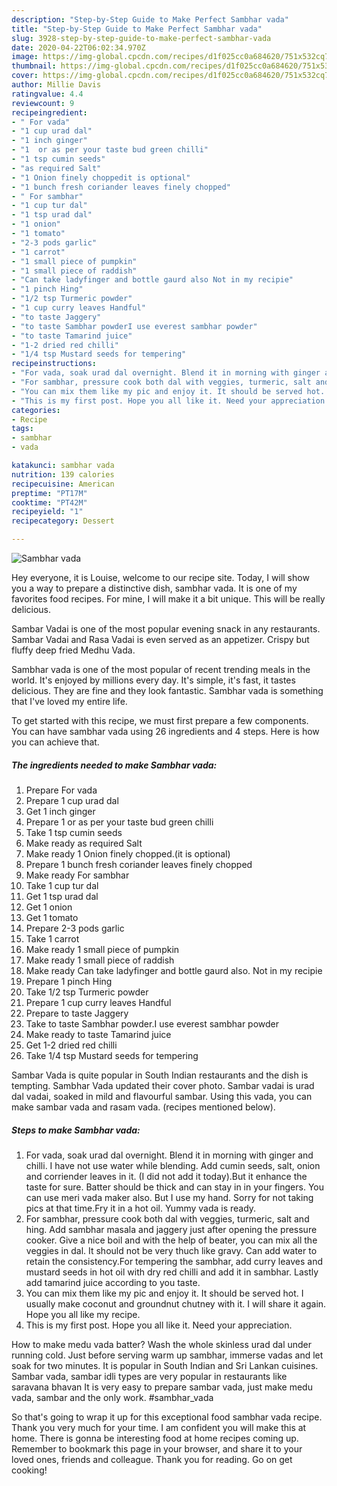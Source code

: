 ```yaml
---
description: "Step-by-Step Guide to Make Perfect Sambhar vada"
title: "Step-by-Step Guide to Make Perfect Sambhar vada"
slug: 3928-step-by-step-guide-to-make-perfect-sambhar-vada
date: 2020-04-22T06:02:34.970Z
image: https://img-global.cpcdn.com/recipes/d1f025cc0a684620/751x532cq70/sambhar-vada-recipe-main-photo.jpg
thumbnail: https://img-global.cpcdn.com/recipes/d1f025cc0a684620/751x532cq70/sambhar-vada-recipe-main-photo.jpg
cover: https://img-global.cpcdn.com/recipes/d1f025cc0a684620/751x532cq70/sambhar-vada-recipe-main-photo.jpg
author: Millie Davis
ratingvalue: 4.4
reviewcount: 9
recipeingredient:
- " For vada"
- "1 cup urad dal"
- "1 inch ginger"
- "1  or as per your taste bud green chilli"
- "1 tsp cumin seeds"
- "as required Salt"
- "1 Onion finely choppedit is optional"
- "1 bunch fresh coriander leaves finely chopped"
- " For sambhar"
- "1 cup tur dal"
- "1 tsp urad dal"
- "1 onion"
- "1 tomato"
- "2-3 pods garlic"
- "1 carrot"
- "1 small piece of pumpkin"
- "1 small piece of raddish"
- "Can take ladyfinger and bottle gaurd also Not in my recipie"
- "1 pinch Hing"
- "1/2 tsp Turmeric powder"
- "1 cup curry leaves Handful"
- "to taste Jaggery"
- "to taste Sambhar powderI use everest sambhar powder"
- "to taste Tamarind juice"
- "1-2 dried red chilli"
- "1/4 tsp Mustard seeds for tempering"
recipeinstructions:
- "For vada, soak urad dal overnight. Blend it in morning with ginger and chilli. I have not use water while blending. Add cumin seeds, salt, onion and corriender leaves in it. (I did not add it today).But it enhance the taste for sure. Batter should be thick and can stay in in your fingers. You can use meri vada maker also. But I use my hand. Sorry for not taking pics at that time.Fry it in a hot oil. Yummy vada is ready."
- "For sambhar, pressure cook both dal with veggies, turmeric, salt and hing. Add sambhar masala and jaggery just after opening the pressure cooker. Give a nice boil and with the help of beater, you can mix all the veggies in dal. It should not be very thuch like gravy. Can add water to retain the consistency.For tempering the sambhar, add curry leaves and mustard seeds in hot oil with dry red chilli and add it in sambhar. Lastly add tamarind juice according to you taste."
- "You can mix them like my pic and enjoy it. It should be served hot. I usually make coconut and groundnut chutney with it. I will share it again. Hope you all like my recipe."
- "This is my first post. Hope you all like it. Need your appreciation."
categories:
- Recipe
tags:
- sambhar
- vada

katakunci: sambhar vada 
nutrition: 139 calories
recipecuisine: American
preptime: "PT17M"
cooktime: "PT42M"
recipeyield: "1"
recipecategory: Dessert

---
```



![Sambhar vada](https://img-global.cpcdn.com/recipes/d1f025cc0a684620/751x532cq70/sambhar-vada-recipe-main-photo.jpg)

Hey everyone, it is Louise, welcome to our recipe site. Today, I will show you a way to prepare a distinctive dish, sambhar vada. It is one of my favorites food recipes. For mine, I will make it a bit unique. This will be really delicious.

Sambar Vadai is one of the most popular evening snack in any restaurants. Sambar Vadai and Rasa Vadai is even served as an appetizer. Crispy but fluffy deep fried Medhu Vada.

Sambhar vada is one of the most popular of recent trending meals in the world. It's enjoyed by millions every day. It's simple, it's fast, it tastes delicious. They are fine and they look fantastic. Sambhar vada is something that I've loved my entire life.


To get started with this recipe, we must first prepare a few components. You can have sambhar vada using 26 ingredients and 4 steps. Here is how you can achieve that.

<!--inarticleads1-->

##### The ingredients needed to make Sambhar vada:

1. Prepare  For vada
1. Prepare 1 cup urad dal
1. Get 1 inch ginger
1. Prepare 1  or as per your taste bud green chilli
1. Take 1 tsp cumin seeds
1. Make ready as required Salt
1. Make ready 1 Onion finely chopped.(it is optional)
1. Prepare 1 bunch fresh coriander leaves finely chopped
1. Make ready  For sambhar
1. Take 1 cup tur dal
1. Get 1 tsp urad dal
1. Get 1 onion
1. Get 1 tomato
1. Prepare 2-3 pods garlic
1. Take 1 carrot
1. Make ready 1 small piece of pumpkin
1. Make ready 1 small piece of raddish
1. Make ready Can take ladyfinger and bottle gaurd also. Not in my recipie
1. Prepare 1 pinch Hing
1. Take 1/2 tsp Turmeric powder
1. Prepare 1 cup curry leaves Handful
1. Prepare to taste Jaggery
1. Take to taste Sambhar powder.I use everest sambhar powder
1. Make ready to taste Tamarind juice
1. Get 1-2 dried red chilli
1. Take 1/4 tsp Mustard seeds for tempering


Sambar Vada is quite popular in South Indian restaurants and the dish is tempting. Sambhar Vada updated their cover photo. Sambar vadai is urad dal vadai, soaked in mild and flavourful sambar. Using this vada, you can make sambar vada and rasam vada. (recipes mentioned below). 

<!--inarticleads2-->

##### Steps to make Sambhar vada:

1. For vada, soak urad dal overnight. Blend it in morning with ginger and chilli. I have not use water while blending. Add cumin seeds, salt, onion and corriender leaves in it. (I did not add it today).But it enhance the taste for sure. Batter should be thick and can stay in in your fingers. You can use meri vada maker also. But I use my hand. Sorry for not taking pics at that time.Fry it in a hot oil. Yummy vada is ready.
1. For sambhar, pressure cook both dal with veggies, turmeric, salt and hing. Add sambhar masala and jaggery just after opening the pressure cooker. Give a nice boil and with the help of beater, you can mix all the veggies in dal. It should not be very thuch like gravy. Can add water to retain the consistency.For tempering the sambhar, add curry leaves and mustard seeds in hot oil with dry red chilli and add it in sambhar. Lastly add tamarind juice according to you taste.
1. You can mix them like my pic and enjoy it. It should be served hot. I usually make coconut and groundnut chutney with it. I will share it again. Hope you all like my recipe.
1. This is my first post. Hope you all like it. Need your appreciation.


How to make medu vada batter? Wash the whole skinless urad dal under running cold. Just before serving warm up sambhar, immerse vadas and let soak for two minutes. It is popular in South Indian and Sri Lankan cuisines. Sambar vada, sambar idli types are very popular in restaurants like saravana bhavan It is very easy to prepare sambar vada, just make medu vada, sambar and the only work. #sambhar_vada 

So that's going to wrap it up for this exceptional food sambhar vada recipe. Thank you very much for your time. I am confident you will make this at home. There is gonna be interesting food at home recipes coming up. Remember to bookmark this page in your browser, and share it to your loved ones, friends and colleague. Thank you for reading. Go on get cooking!
